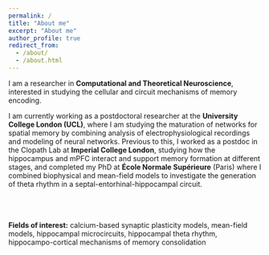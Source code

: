 ```yaml
---
permalink: /
title: "About me"
excerpt: "About me"
author_profile: true
redirect_from: 
  - /about/
  - /about.html
---
```


I am a researcher in **Computational and Theoretical Neuroscience**, interested in studying the cellular and circuit mechanisms of memory encoding. 

I am currently working as a postdoctoral researcher at the **University College London (UCL)**, where I am studying the maturation of networks for spatial memory by combining analysis of electrophysiological recordings and modeling of neural networks. Previous to this, I worked as a postdoc in the Clopath Lab at **Imperial College London**, studying how the hippocampus and mPFC interact and support memory formation at different stages, and completed my PhD at **École Normale Supérieure** (Paris) where I combined biophysical and mean-field models to investigate the generation of theta rhythm in a septal-entorhinal-hippocampal circuit.<br><br><br><br>


**Fields of interest:** calcium-based synaptic plasticity models, mean-field models, hippocampal microcircuits, hippocampal theta rhythm, hippocampo-cortical mechanisms of memory consolidation
